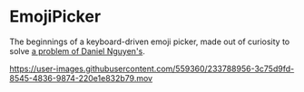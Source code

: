 #  EmojiPicker

The beginnings of a keyboard-driven emoji picker, made out of curiosity to solve [a problem of Daniel Nguyen's](https://twitter.com/daniel_nguyenx/status/1649685523441799169?s=20).

https://user-images.githubusercontent.com/559360/233788956-3c75d9fd-8545-4836-9874-220e1e832b79.mov
